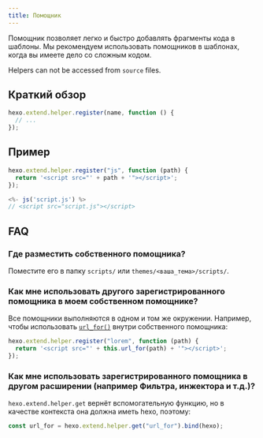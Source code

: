 ```yaml
---
title: Помощник
---
```


Помощник позволяет легко и быстро добавлять фрагменты кода в шаблоны. Мы рекомендуем использовать помощников в шаблонах, когда вы имеете дело со сложным кодом.

Helpers can not be accessed from `source` files.

## Краткий обзор

```js
hexo.extend.helper.register(name, function () {
  // ...
});
```

## Пример

```js
hexo.extend.helper.register("js", function (path) {
  return '<script src="' + path + '"></script>';
});
```

```js
<%- js('script.js') %>
// <script src="script.js"></script>
```

## FAQ

### Где разместить собственного помощника?

Поместите его в папку `scripts/` или `themes/<ваша_тема>/scripts/`.

### Как мне использовать другого зарегистрированного помощника в моем собственном помощнике?

Все помощники выполняются в одном и том же окружении. Например, чтобы использовать [`url_for()`](/ru/docs/helpers#url-for) внутри собственного помощника:

```js
hexo.extend.helper.register("lorem", function (path) {
  return '<script src="' + this.url_for(path) + '"></script>';
});
```

### Как мне использовать зарегистрированного помощника в другом расширении (например Фильтра, инжектора и т.д.)?

`hexo.extend.helper.get` вернёт вспомогательную функцию, но в качестве контекста она должна иметь hexo, поэтому:

```js
const url_for = hexo.extend.helper.get("url_for").bind(hexo);
```
